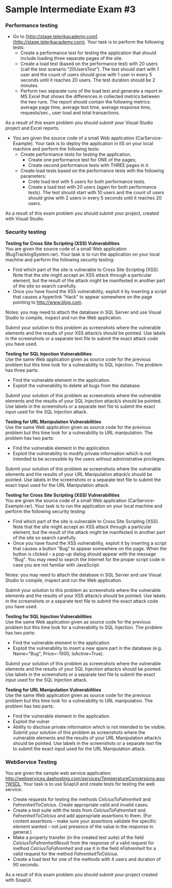 # Sample Intermediate Exam #3

### Performance testing
* Go to [http://stage.telerikacademy.com](http://stage.telerikacademy.com). Your task is to perform the following tests:
	* Create a performance test for testing the application that should include loading three separate pages of the site.
	* Create a load test (based on the performance test) with 20 users (call the test scenario “20UsersTest”). The test should start with 1 user and the count of users should grow with 1 user in every 5 seconds until it reaches 20 users. The test duration should be 2 minutes.
	* Perform two separate runs of the load test and generate a report in MS Excel that shows the differences in collected metrics between the two runs. The report should contain the following metrics: average page time, average test time, average response time, requests/sec., user load and total transactions.

As a result of this exam problem you should submit your Visual Studio project and Excel reports.

* You are given the source code of a small Web application (CarService-Example). Your task is to deploy the application in IIS on your local machine and perform the following tests:
	* Create performance tests for testing the application.
		* Create one performance test for ONE of the pages;
		* Create second performance tests with THREE pages in it.
	* Create load tests based on the performance tests with the following parameters:
		* Crete load test with 5 users for both performance tests.
		* Create a load test with 20 users (again for both performance tests). The test should start with 10 users and the count of users should grow with 2 users in every 5 seconds until it reaches 20 users.

As a result of this exam problem you should submit your project, created with Visual Studio. 

### Security testing
**Testing for Cross Site Scripting (XSS) Vulnerabilities** </br>
You are given the source code of a small Web application (BugTrackingSystem.rar). Your task is to run the application on your local machine and perform the following security testing:
* Find which part of the site is vulnerable to Cross Site Scripting (XSS). Note that the site might accept an XSS attack through a particular element, but the result of the attack might be manifested in another part of the site so search carefully.
* Once you have found the XSS vulnerability, exploit it by inserting a script that causes a hyperlink "Hack" to appear somewhere on the page pointing to http://www.blog.com.
	
Notes: you may need to attach the database in SQL Server and use Visual Studio to compile, inspect and run the Web application.

Submit your solution to this problem as screenshots where the vulnerable elements and the results of your XSS attack/s should be pointed. Use labels in the screenshots or a separate text file to submit the exact attack code you have used.

**Testing for SQL Injection Vulnerabilities**</br>
Use the same Web application given as source code for the previous problem but this time look for a vulnerability to SQL Injection. The problem has three parts:
* Find the vulnerable element in the application.
* Exploit the vulnerability to delete all bugs from the database.

Submit your solution of this problem as screenshots where the vulnerable elements and the results of your SQL Injection attack/s should be pointed. Use labels in the screenshots or a separate text file to submit the exact input used for the SQL Injection attack.

**Testing for URL Manipulation Vulnerabilities**</br>
Use the same Web application given as source code for the previous problem but this time look for a vulnerability to URL manipulation. The problem has two parts:
* Find the vulnerable element in the application.
* Exploit the vulnerability to modify private information which is not intended to be accessible by the users without administrative privileges.

Submit your solution of this problem as screenshots where the vulnerable elements and the results of your URL Manipulation attack/s should be pointed. Use labels in the screenshots or a separate text file to submit the exact input used for the URL Manipulation attack.

**Testing for Cross Site Scripting (XSS) Vulnerabilities**</br>
You are given the source code of a small Web application (CarService-Example.rar). Your task is to run the application on your local machine and perform the following security testing:
* Find which part of the site is vulnerable to Cross Site Scripting (XSS). Note that the site might accept an XSS attack through a particular element, but the result of the attack might be manifested in another part of the site so search carefully.
* Once you have found the XSS vulnerability, exploit it by inserting a script that causes a button "Bug" to appear somewhere on the page. When the button is clicked – a pop-up dialog should appear with the message "Bug". You may need to search the Internet for the proper script code in case you are not familiar with JavaScript.
	
Notes: you may need to attach the database in SQL Server and use Visual Studio to compile, inspect and run the Web application.

Submit your solution to this problem as screenshots where the vulnerable elements and the results of your XSS attack/s should be pointed. Use labels in the screenshots or a separate text file to submit the exact attack code you have used.

**Testing for SQL Injection Vulnerabilities** </br>
Use the same Web application given as source code for the previous problem but this time look for a vulnerability to SQL Injection. The problem has two parts:
* Find the vulnerable element in the application.
* Exploit the vulnerability to insert a new spare part in the database (e.g. Name="Bug", Price=-1000, IsActive=True).
	
Submit your solution of this problem as screenshots where the vulnerable elements and the results of your SQL Injection attack/s should be pointed. Use labels in the screenshots or a separate text file to submit the exact input used for the SQL Injection attack.

**Testing for URL Manipulation Vulnerabilities** </br>
Use the same Web application given as source code for the previous problem but this time look for a vulnerability to URL manipulation. The problem has two parts:
* Find the vulnerable element in the application.
* Exploit the vulner
* Ability to disclose private information which is not intended to be visible.
Submit your solution of this problem as screenshots where the vulnerable elements and the results of your URL Manipulation attack/s should be pointed. Use labels in the screenshots or a separate text file to submit the exact input used for the URL Manipulation attack.

### WebService Testing
You are given the sample web service application: http://webservices.daehosting.com/services/TemperatureConversions.wso?WSDL.
Your task is to use SoapUI and create tests for testing the web service: 
* Create requests for testing the methods *CelciusToFahrenheit* and *FahrenheitToCelcius*. Create appropriate valid and invalid cases.
* Create a test suite with the tests from *CelciusToFahrenheit* and *FahrenheitToCelcius* and add appropriate assertions to them. (For content assertions – make sure your assertions validate the specific element wanted – not just presence of the value in the response in general.)
* Make a property transfer (in the created test suite) of the field *CelciusToFahrenheitResult* from the response of a valid request for method *CelciusToFahrenheit* and use it in the field *nFahrenheit* for a valid request for the method *FahrenheitToCelcius*.
* Create a load test for one of the methods with 4 users and duration of 90 seconds.

As a result of this exam problem you should submit your project created with SoapUI. 









